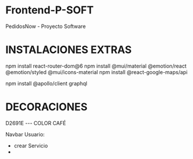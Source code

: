 # Frontend-P-SOFT
PedidosNow - Proyecto Software

# INSTALACIONES EXTRAS
npm install react-router-dom@6
npm install @mui/material @emotion/react @emotion/styled @mui/icons-material
npm install @react-google-maps/api

npm install @apollo/client graphql


# DECORACIONES
D2691E --- COLOR CAFÉ


Navbar Usuario:
- crear Servicio
- 